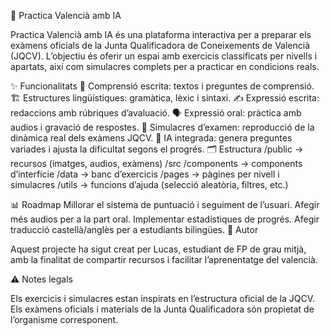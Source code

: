 📘 Practica Valencià amb IA

Practica Valencià amb IA és una plataforma interactiva per a preparar els exàmens oficials de la Junta Qualificadora de Coneixements de Valencià (JQCV).
L’objectiu és oferir un espai amb exercicis classificats per nivells i apartats, així com simulacres complets per a practicar en condicions reals.

✨ Funcionalitats
📖 Comprensió escrita: textos i preguntes de comprensió.
🏗️ Estructures lingüístiques: gramàtica, lèxic i sintaxi.
✍️ Expressió escrita: redaccions amb rúbriques d’avaluació.
🗣️ Expressió oral: pràctica amb audios i gravació de respostes.
🎯 Simulacres d’examen: reproducció de la dinàmica real dels exàmens JQCV.
🤖 IA integrada: genera preguntes variades i ajusta la dificultat segons el progrés.
🗂️ Estructura
/public        → recursos (imatges, audios, exàmens)
/src
  /components  → components d’interfície
  /data        → banc d’exercicis
  /pages       → pàgines per nivell i simulacres
  /utils       → funcions d’ajuda (selecció aleatòria, filtres, etc.)
  
📊 Roadmap
 Millorar el sistema de puntuació i seguiment de l’usuari.
 Afegir més audios per a la part oral.
 Implementar estadístiques de progrés.
 Afegir traducció castellà/anglès per a estudiants bilingües.
👤 Autor

Aquest projecte ha sigut creat per Lucas, estudiant de FP de grau mitjà, amb la finalitat de compartir recursos i facilitar l’aprenentatge del valencià.

⚠️ Notes legals

Els exercicis i simulacres estan inspirats en l’estructura oficial de la JQCV.
Els exàmens oficials i materials de la Junta Qualificadora són propietat de l’organisme corresponent.
